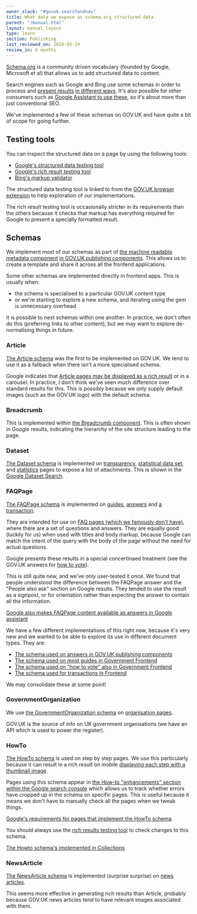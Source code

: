 ```yaml
---
owner_slack: "#govuk-searchandnav"
title: What data we expose as schema.org structured data
parent: "/manual.html"
layout: manual_layout
type: learn
section: Publishing
last_reviewed_on: 2020-05-19
review_in: 6 months
---
```


[Schema.org](https://schema.org/) is a community driven vocabulary (founded by Google, Microsoft et al) that allows us to add structured data to content.

Search engines such as Google and Bing use some schemas in order to process and [present results](https://developers.google.com/search/docs/data-types/article) [in different ways](https://www.bing.com/webmaster/help/marking-up-your-site-with-structured-data-3a93e731). It's also possible for other consumers such as [Google Assistant to use these](https://developers.google.com/assistant/content/faq), so it's about more than just conventional SEO.

We've implemented a few of these schemas on GOV.UK and have quite a bit of scope for going further.

## Testing tools

You can inspect the structured data on a page by using the following tools:

- [Google's structured data testing tool](https://search.google.com/structured-data/testing-tool/u/0/)
- [Google's rich result testing tool](https://search.google.com/test/rich-results)
- [Bing's markup validator](https://www.bing.com/toolbox/markup-validator)

The structured data testing tool is linked to from the [GOV.UK browser extension](https://github.com/alphagov/govuk-browser-extension/pull/133) to help exploration of our implementations.

The rich result testing tool is occasionally stricter in its requirements than the others because it checks that markup has everything required for Google to present a specially formatted result.

## Schemas

We implement most of our schemas as part of [the machine readable metadata component](https://components.publishing.service.gov.uk/component-guide/machine_readable_metadata) [in GOV.UK publishing components](https://github.com/alphagov/govuk_publishing_components/blob/master/lib/govuk_publishing_components/presenters/schema_org.rb).  This allows us to create a template and share it across all the frontend applications.

Some other schemas are implemented directly in frontend apps. This is usually when:

- the schema is specialised to a particular GOV.UK content type
- or we're starting to explore a new schema, and iterating using the gem is unnecessary overhead

It is possible to nest schemas within one another. In practice, we don't often do this (preferring links to other content), but we may want to explore de-normalising things in future.

### Article

[The Article schema](https://schema.org/Article) was the first to be implemented on GOV.UK.  We tend to use it as a fallback when there isn't a more specialised schema.

Google indicates that [Article pages may be displayed as a rich result](https://developers.google.com/search/docs/data-types/article) or in a carousel. In practice, I don't think we've seen much difference over standard results for this.  This is possibly because we only supply default images (such as the GOV.UK logo) with the default schema.

### Breadcrumb

This is implemented within [the Breadcrumb component](https://github.com/alphagov/govuk_publishing_components/blob/c0a1add0a222ab105a08133967f0d362e86b5604/app/views/govuk_publishing_components/components/_breadcrumbs.html.erb#L11). This is often shown in Google results, indicating the hierarchy of the site structure leading to the page.

### Dataset

[The Dataset schema](https://schema.org/Dataset) is implemented on [transparency](https://www.gov.uk/government/publications/latest-figures-show-millions-benefitting-from-treasury-coronavirus-support-schemes), [statistical data set](https://www.gov.uk/government/statistical-data-sets/unclaimed-estates-list), and [statistics](https://www.gov.uk/government/statistics/labour-market-in-the-regions-of-the-uk-may-2020) pages to expose a list of attachments.  This is shown in the [Google Dataset Search](https://datasetsearch.research.google.com/search?query=site%3Awww.gov.uk).

### FAQPage

[The FAQPage schema](https://schema.org/FAQPage) is implemented on [guides](https://www.gov.uk/universal-credit), [answers](https://www.gov.uk/benefits-calculators) and [a transaction](https://www.gov.uk/register-to-vote).

They are intended for use on [FAQ pages (which we famously don't have)](https://gds.blog.gov.uk/2013/07/25/faqs-why-we-dont-have-them/), where there are a set of questions and answers. They are equally good (luckily for us) when used with titles and body markup, because Google can match the intent of the query with the body of the page without the need for actual questions.

Google presents these results in a special concertinaed treatment (see the GOV.UK answers for [how to vote](https://www.google.com/search?q=how+to+vote)).

This is still quite new, and we've only user-tested it once.  We found that people understood the difference between the FAQPage answer and the "People also ask" section on Google results. They tended to use the result as a signpost, or for orientation rather than expecting the answer to contain all the information.

[Google also makes FAQPage content available as answers in Google assistant](https://developers.google.com/assistant/content/faq)

We have a few different implementations of this right now, because it's very new and we wanted to be able to explore its use in different document types.  They are:

- [The schema used on answers in GOV.UK publishing components](https://github.com/alphagov/govuk_publishing_components/blob/master/lib/govuk_publishing_components/presenters/machine_readable/faq_page_schema.rb)
- [The schema used on most guides in Government Frontend](https://github.com/alphagov/government-frontend/blob/master/app/presenters/machine_readable/guide_faq_page_schema_presenter.rb)
- [The schema used on "how to vote" also in Government Frontend](https://github.com/alphagov/government-frontend/blob/master/app/presenters/machine_readable/yaml_faq_page_schema_presenter.rb)
- [The schema used for transactions in Frontend](https://github.com/alphagov/frontend/blob/master/app/presenters/machine_readable/transaction_faq_page_schema.rb)

We may consolidate these at some point!

### GovernmentOrganization

We use [the GovernmentOrganization schema](https://schema.org/GovernmentOrganization) on [organisation pages](https://www.gov.uk/government/organisations/government-digital-service).

GOV.UK is the source of info on UK government organisations (we have an API which is used to power the register).

### HowTo

[The HowTo schema](https://schema.org/HowTo) is used on step by step pages. We use this particularly because it can result in a rich result on mobile [displaying each step with a thumbnail image](https://search.google.com/test/rich-results?utm_campaign=devsite&utm_medium=jsonld&utm_source=how-to&id=5DXkD7BHHFDFj-QuPvlQvQ&view=search-preview).

Pages using this schema appear in [the How-to "enhancements" section within the Google search console](https://search.google.com/search-console/how-to?resource_id=https%3A%2F%2Fwww.gov.uk%2F) which allows us to track whether errors have cropped up in the schema on specific pages.  This is useful because it means we don't have to manually check all the pages when we tweak things.

[Google's requirements for pages that implement the HowTo schema](https://developers.google.com/search/docs/data-types/how-to).

You should always use the [rich results testing tool](https://search.google.com/test/rich-results) to check changes to this schema.

[The Howto schema's implemented in Collections](https://github.com/alphagov/collections/blob/master/app/models/schemas/how_to.rb)

### NewsArticle

[The NewsArticle schema](https://schema.org/NewsArticle) is implemented (surprise surprise) on [news articles](https://github.com/alphagov/government-frontend/blob/11dfc12b47ede18897be28350db31ca23743c46c/app/views/content_items/news_article.html.erb#L3).

This seems more effective in generating rich results than Article, probably because GOV.UK news articles tend to have relevant images associated with them.
